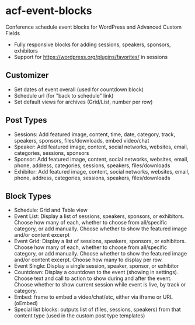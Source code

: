 # acf-event-blocks
Conference schedule event blocks for WordPress and Advanced Custom Fields
- Fully responsive blocks for adding sessions, speakers, sponsors, exhibitors
- Support for https://wordpress.org/plugins/favorites/ in sessions

## Customizer
- Set dates of event overall (used for countdown block)
- Schedule url (for "back to schedule" link)
- Set default views for archives (Grid/List, number per row)

## Post Types
- Sessions: Add featured image, content, time, date, category, track, speakers, sponsors, files/downloads, embed video/chat
- Speaker: Add featured image, content, social networks, websites, email, categories, sessions, sponsors
- Sponsor: Add featured image, content, social networks, websites, email, phone, address, categories, sessions, speakers, files/downloads
- Exhibitor: Add featured image, content, social networks, websites, email, phone, address, categories, sessions, speakers, files/downloads

## Block Types
- Schedule: Grid and Table view
- Event List: Display a list of sessions, speakers, sponsors, or exhibitors. Choose how many of each, whether to choose from all/specific category, or add manually. Choose whether to show the featured image and/or content excerpt
- Event Grid: Display a list of sessions, speakers, sponsors, or exhibitors. Choose how many of each, whether to choose from all/specific category, or add manually. Choose whether to show the featured image and/or content excerpt. Choose how many to display per row.
- Event Single: Display a single session, speaker, sponsor, or exhibitor
- Countdown: Display a countdown to the event (showing in settings). Choose text and call to action to show during and after the event. Choose whether to show current session while event is live, by track or category.
- Embed: frame to embed a video/chat/etc, either via iframe or URL (oEmbed)
- Special list blocks: outputs list of (files, sessions, speakers) from that content type (used in the custom post type templates)
